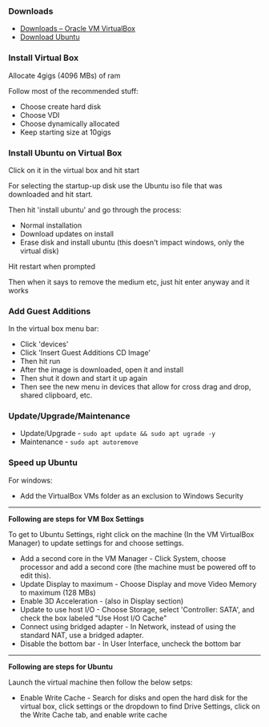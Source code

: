 

### Downloads
* [Downloads – Oracle VM VirtualBox](https://www.virtualbox.org/wiki/Downloads)
* [Download Ubuntu](https://ubuntu.com/download/desktop)

### Install Virtual Box
Allocate 4gigs (4096 MBs) of ram

Follow most of the recommended stuff:

- Choose create hard disk
- Choose VDI
- Choose dynamically allocated
- Keep starting size at 10gigs

### Install Ubuntu on Virtual Box
Click on it in the virtual box and hit start

For selecting the startup-up disk use the Ubuntu iso file that was downloaded and hit start.

Then hit 'install ubuntu' and go through the process:

- Normal installation
- Download updates on install
- Erase disk and install ubuntu (this doesn't impact windows, only the virtual disk)

Hit restart when prompted

Then when it says to remove the medium etc, just hit enter anyway and it works

### Add Guest Additions
In the virtual box menu bar:

- Click 'devices'
- Click 'Insert Guest Additions CD Image'
- Then hit run
- After the image is downloaded, open it and install
- Then shut it down and start it up again
- Then see the new menu in devices that allow for cross drag and drop, shared clipboard, etc.

### Update/Upgrade/Maintenance
- Update/Upgrade - `sudo apt update && sudo apt ugrade -y`
- Maintenance - `sudo apt autoremove`

### Speed up Ubuntu

For windows:
- Add the VirtualBox VMs folder as an exclusion to Windows Security

---

**Following are steps for VM Box Settings**

To get to Ubuntu Settings, right click on the machine (In the VM VirtualBox Manager) to update settings for and choose settings.

- Add a second core in the VM Manager - Click System, choose processor and add a second core (the machine must be powered off to edit this).
- Update Display to maximum - Choose Display and move Video Memory to maximum (128 MBs)
- Enable 3D Acceleration - (also in Display section)
- Update to use host I/O - Choose Storage, select 'Controller: SATA', and check the box labeled "Use Host I/O Cache"
- Connect using bridged adapter - In Network, instead of using the standard NAT, use a bridged adapter.
- Disable the bottom bar - In User Interface, uncheck the bottom bar

---

**Following are steps for Ubuntu**

Launch the virtual machine then follow the below setps:

- Enable Write Cache - Search for disks and open the hard disk for the virtual box, click settings or the dropdown to find Drive Settings, click on the Write Cache tab, and enable write cache
